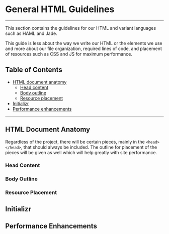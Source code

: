 # General HTML Guidelines

---

This section contains the guidelines for our HTML and variant languages
such as HAML and Jade. 

This guide is less about the way we write our HTML or the elements we use
and more about our file organization, required lines of code, and placement of
resources such as CSS and JS for maximum performance.

## Table of Contents

* [HTML document anatomy](#html-document-anatomy)
	* [Head content](#head-content)
	* [Body outline](#body-outline)
	* [Resource placement](#resource-placement)
* [Initializr](#initializr)
* [Performance enhancements](#performance-suggestions)


---

## HTML Document Anatomy

Regardless of the project, there will be certain pieces, mainly in the
`<head></head>`, that should always be included.  The outline for placement of
the pieces will be given as well which will help greatly with site
performance.

### Head Content


### Body Outline


### Resource Placement


## Initializr


## Performance Enhancements
